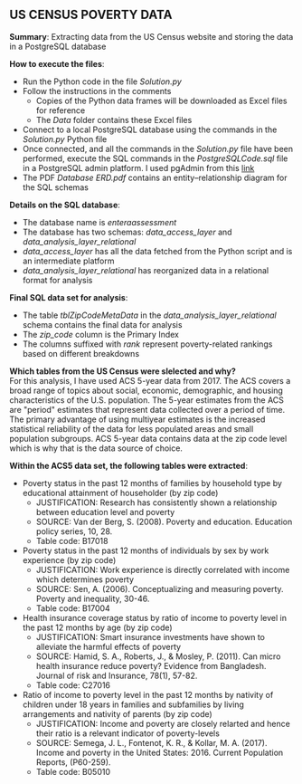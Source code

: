 ## US CENSUS POVERTY DATA

__Summary__:
Extracting data from the US Census website and storing the data in a PostgreSQL database

__How to execute the files__:
* Run the Python code in the file _Solution.py_
* Follow the instructions in the comments
  * Copies of the Python data frames will be downloaded as Excel files for reference
  * The _Data_ folder contains these Excel files
* Connect to a local PostgreSQL database using the commands in the _Solution.py_ Python file
* Once connected, and all the commands in the _Solution.py_ file have been performed, execute the SQL commands in the _PostgreSQLCode.sql_ file in a PostgreSQL admin platform. I used pgAdmin from this [link](https://www.pgadmin.org/)
* The PDF _Database ERD.pdf_ contains an entity–relationship diagram for the SQL schemas

__Details on the SQL database__:
* The database name is _enteraassessment_
* The database has two schemas: _data_access_layer_ and _data_analysis_layer_relational_
 * _data_access_layer_ has all the data fetched from the Python script and is an intermediate platform
 * _data_analysis_layer_relational_ has reorganized data in a relational format for analysis
 
__Final SQL data set for analysis__:
* The table _tblZipCodeMetaData_ in the _data_analysis_layer_relational_ schema contains the final data for analysis
* The _zip_code_ column is the Primary Index
* The columns suffixed with _rank_ represent poverty-related rankings based on different breakdowns

__Which tables from the US Census were slelected and why?__<br/>
For this analysis, I have used ACS 5-year data from 2017.
The ACS covers a broad range of topics about social, economic, demographic, and housing characteristics of the U.S. population.
The 5-year estimates from the ACS are "period" estimates that represent data collected over a period of time. 
The primary advantage of using multiyear estimates is the increased statistical reliability of the data for less populated areas and small population subgroups.
ACS 5-year data contains data at the zip code level which is why that is the data source of choice.

__Within the ACS5 data set, the following tables were extracted__:
* Poverty status in the past 12 months of families by household type by educational attainment of householder (by zip code)
  * JUSTIFICATION: Research has consistently shown a relationship between education level and poverty
  * SOURCE: Van der Berg, S. (2008). Poverty and education. Education policy series, 10, 28.
  * Table code: B17018
* Poverty status in the past 12 months of individuals by sex by work experience (by zip code)
  * JUSTIFICATION: Work experience is directly correlated with income which determines poverty
  * SOURCE: Sen, A. (2006). Conceptualizing and measuring poverty. Poverty and inequality, 30-46.
  * Table code: B17004
* Health insurance coverage status by ratio of income to poverty level in the past 12 months by age (by zip code)
  * JUSTIFICATION: Smart insurance investments have shown to alleviate the harmful effects of poverty
  * SOURCE: Hamid, S. A., Roberts, J., & Mosley, P. (2011). Can micro health insurance reduce poverty? Evidence from Bangladesh. Journal of risk and Insurance, 78(1), 57-82.
  * Table code: C27016
* Ratio of income to poverty level in the past 12 months by nativity of children under 18 years in families and subfamilies by living arrangements and nativity of parents (by zip code)
  * JUSTIFICATION: Income and poverty are closely relarted and hence their ratio is a relevant indicator of poverty-levels
  * SOURCE: Semega, J. L., Fontenot, K. R., & Kollar, M. A. (2017). Income and poverty in the United States: 2016. Current Population Reports, (P60-259).
  * Table code: B05010
